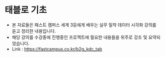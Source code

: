 # 태블로 기초
* 본 자료들은 패스트 캠퍼스 세계 3등에게 배우는 실무 밀착 데이터 시각화 강의를 듣고 정리한 내용입니다.
* 해당 강의를 수강중에 진행중인 프로젝트에 필요한 내용들을 위주로 강조 및 요약되었습니다.
* Link : https://fastcampus.co.kr/b2g_kdc_tab
